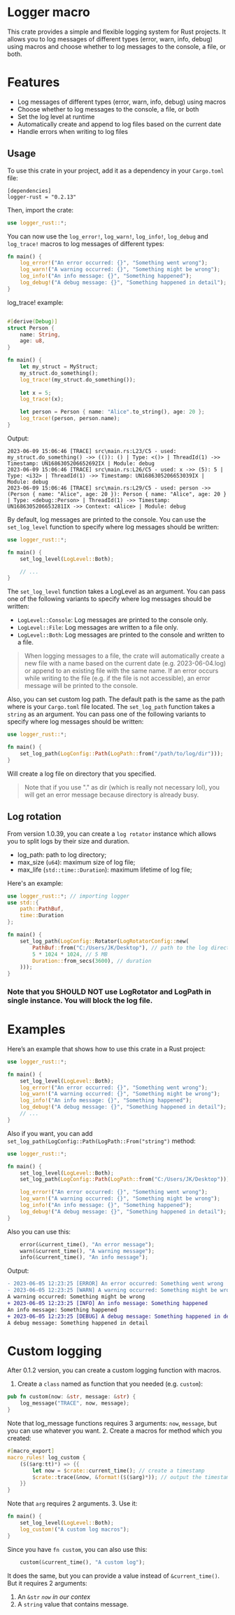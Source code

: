 # Logger macro
This crate provides a simple and flexible logging system for Rust projects. It allows you to log messages of different types (error, warn, info, debug) using macros and choose whether to log messages to the console, a file, or both.

# Features
- Log messages of different types (error, warn, info, debug) using macros
- Choose whether to log messages to the console, a file, or both
- Set the log level at runtime
- Automatically create and append to log files based on the current date
- Handle errors when writing to log files

## Usage
To use this crate in your project, add it as a dependency in your `Cargo.toml` file:

```env
[dependencies]
logger-rust = "0.2.13"
```
Then, import the crate:
```rust
use logger_rust::*;
```
You can now use the `log_error!`, `log_warn!`, `log_info!`, `log_debug` and `log_trace!` macros to log messages of different types:
```rust
fn main() {
    log_error!("An error occurred: {}", "Something went wrong");
    log_warn!("A warning occurred: {}", "Something might be wrong");
    log_info!("An info message: {}", "Something happened");
    log_debug!("A debug message: {}", "Something happened in detail");
}
```
log_trace! example:
```rust

#[derive(Debug)]
struct Person {
    name: String,
    age: u8,
}

fn main() {
    let my_struct = MyStruct;
    my_struct.do_something();
    log_trace!(my_struct.do_something());
    
    let x = 5;
    log_trace!(x);

    let person = Person { name: "Alice".to_string(), age: 20 };
    log_trace!(person, person.name);
}
```
Output:
```
2023-06-09 15:06:46 [TRACE] src\main.rs:L23/C5 - used: my_struct.do_something() ->> (()): () | Type: <()> | ThreadId(1) ->> Timestamp: UN1686305206652692IX | Module: debug
2023-06-09 15:06:46 [TRACE] src\main.rs:L26/C5 - used: x ->> (5): 5 | Type: <i32> | ThreadId(1) ->> Timestamp: UN1686305206653039IX | Module: debug
2023-06-09 15:06:46 [TRACE] src\main.rs:L29/C5 - used: person ->> (Person { name: "Alice", age: 20 }): Person { name: "Alice", age: 20 } | Type: <debug::Person> | ThreadId(1) ->> Timestamp: UN1686305206653281IX ->> Context: <Alice> | Module: debug
```
By default, log messages are printed to the console. You can use the `set_log_level` function to specify where log messages should be written:
```rust
use logger_rust::*;

fn main() {
    set_log_level(LogLevel::Both);

    // ...
}
```

The `set_log_level` function takes a LogLevel as an argument. You can pass one of the following variants to specify where log messages should be written:

- `LogLevel::Console`: Log messages are printed to the console only.
- `LogLevel::File`: Log messages are written to a file only.
- `LogLevel::Both`: Log messages are printed to the console and written to a file.
> When logging messages to a file, the crate will automatically create a new file with a name based on the current date (e.g. 2023-06-04.log) or append to an existing file with the same name. If an error occurs while writing to the file (e.g. if the file is not accessible), an error message will be printed to the console.

Also, you can set custom log path. The default path is the same as the path where is your `Cargo.toml` file located.
The `set_log_path` function takes a `string` as an argument. You can pass one of the following variants to specify where log messages should be written:
```rust
use logger_rust::*;

fn main() {
    set_log_path(LogConfig::Path(LogPath::from("/path/to/log/dir")));
}
```
Will create a log file on directory that you specified.
> Note that if you use "." as dir (which is really not necessary lol), you will get an error message because directory is already busy.

## Log rotation
From version 1.0.39, you can create a `log rotator` instance which allows you to split logs by their size and duration.
- log_path: path to log directory;
- max_size (`u64`): maximum size of log file;
- max_life (`std::time::Duration`): maximum lifetime of log file;

Here's an example:
```rust
use logger_rust::*; // importing logger
use std::{
    path::PathBuf,
    time::Duration
};

fn main() {
    set_log_path(LogConfig::Rotator(LogRotatorConfig::new(
        PathBuf::from("C:/Users/JK/Desktop"), // path to the log directory
        5 * 1024 * 1024, // 5 MB
        Duration::from_secs(3600), // duration
    )));
}
```
### Note that you **SHOULD NOT** use LogRotator and LogPath in single instance. You will block the log file.

# Examples
Here’s an example that shows how to use this crate in a Rust project:
```rust
use logger_rust::*;

fn main() {
    set_log_level(LogLevel::Both);
    log_error!("An error occurred: {}", "Something went wrong");
    log_warn!("A warning occurred: {}", "Something might be wrong");
    log_info!("An info message: {}", "Something happened");
    log_debug!("A debug message: {}", "Something happened in detail");
    // ...
}
```
Also if you want, you can add `set_log_path(LogConfig::Path(LogPath::From("string")` method:
```rust
use logger_rust::*;

fn main() {
    set_log_level(LogLevel::Both);
    set_log_path(LogConfig::Path(LogPath::from("C:/Users/JK/Desktop"))); // will output logs on desktop

    log_error!("An error occurred: {}", "Something went wrong");
    log_warn!("A warning occurred: {}", "Something might be wrong");
    log_info!("An info message: {}", "Something happened");
    log_debug!("A debug message: {}", "Something happened in detail");
}
```
Also you can use this:
```rust
    error(&current_time(), "An error message");
    warn(&current_time(), "A warning message");
    info(&current_time(), "An info message");
```
Output:
```diff
- 2023-06-05 12:23:25 [ERROR] An error occurred: Something went wrong
- 2023-06-05 12:23:25 [WARN] A warning occurred: Something might be wrong
A warning occurred: Something might be wrong
+ 2023-06-05 12:23:25 [INFO] An info message: Something happened
An info message: Something happened
+ 2023-06-05 12:23:25 [DEBUG] A debug message: Something happened in detail
A debug message: Something happened in detail
```

# Custom logging
After 0.1.2 version, you can create a custom logging function with macros.
1. Create a `class` named as function that you needed (e.g. `custom`):
```rust
pub fn custom(now: &str, message: &str) {
    log_message("TRACE", now, message);
}
```
Note that log_message functions requires 3 arguments: `now`, `message`, but you can use whatever you want.
2. Create a macros for method which you created:
```rust
#[macro_export]
macro_rules! log_custom {
    ($($arg:tt)*) => {{
        let now = $crate::current_time(); // create a timestamp
        $crate::trace(&now, &format!($($arg)*)); // output the timestamp with message
    }}
}
```
Note that `arg` requires 2 arguments.
3. Use it:
```rust
fn main() {
    set_log_level(LogLevel::Both);
    log_custom!("A custom log macros");
}
```
Since you have `fn custom`, you can also use this:
```rust
    custom(&current_time(), "A custom log");
```
It does the same, but you can provide a value instead of `&current_time()`. But it requires 2 arguments:
1. An `&str` *`now` in our contex*
2. A `string` value that contains message.